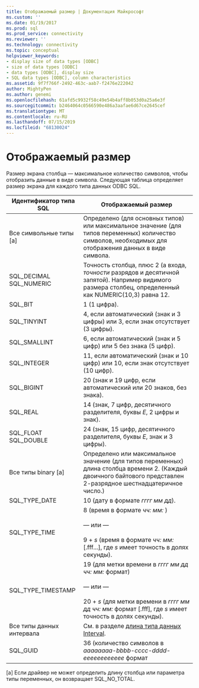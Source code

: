 ```yaml
---
title: Отображаемый размер | Документация Майкрософт
ms.custom: ''
ms.date: 01/19/2017
ms.prod: sql
ms.prod_service: connectivity
ms.reviewer: ''
ms.technology: connectivity
ms.topic: conceptual
helpviewer_keywords:
- display size of data types [ODBC]
- size of data types [ODBC]
- data types [ODBC], display size
- SQL data types [ODBC], column characteristics
ms.assetid: 9f7f766f-2492-463c-aab7-f2476e222042
author: MightyPen
ms.author: genemi
ms.openlocfilehash: 61afd5c9932f58c49e54b4aff8b053d0a25a6e3f
ms.sourcegitcommit: b2464064c0566590e486a3aafae6d67ce2645cef
ms.translationtype: MT
ms.contentlocale: ru-RU
ms.lasthandoff: 07/15/2019
ms.locfileid: "68130024"
---
```

# <a name="display-size"></a>Отображаемый размер
Размер экрана столбца — максимальное количество символов, чтобы отобразить данные в виде символа. Следующая таблица определяет размер экрана для каждого типа данных ODBC SQL.  
  
|Идентификатор типа SQL|Отображаемый размер|  
|-------------------------|------------------|  
|Все символьные типы [a]|Определено (для основных типов) или максимальное значение (для типов переменных) количество символов, необходимых для отображения данных в виде символа.|  
|SQL_DECIMAL SQL_NUMERIC|Точность столбца, плюс 2 (a входа, *точности* разрядов и десятичной запятой). Например видимого размера столбец, определенный как NUMERIC(10,3) равна 12.|  
|SQL_BIT|1 (1 цифра).|  
|SQL_TINYINT|4, если автоматический (знак и 3 цифры) или 3, если знак отсутствует (3 цифры).|  
|SQL_SMALLINT|6, если автоматический (знак и 5 цифр) или 5 без знака (5 цифр).|  
|SQL_INTEGER|11, если автоматический (знак и 10 цифр) или 10, если знак отсутствует (10 цифр).|  
|SQL_BIGINT|20 (знак и 19 цифр, если автоматический или 20 знаков, без знака).|  
|SQL_REAL|14 (знак, 7 цифр, десятичного разделителя, буквы *E*, 2 цифры и знак).|  
|SQL_FLOAT SQL_DOUBLE|24 (знак, 15 цифр, десятичного разделителя, буквы *E*, знак и 3 цифры).|  
|Все типы binary [a]|Определено или максимальное значение (для типов переменных) длина столбца времени 2. (Каждый двоичного байтового представлен 2-разрядное шестнадцатеричное число.)|  
|SQL_TYPE_DATE|10 (дату в формате *гггг мм дд*).|  
|SQL_TYPE_TIME|8 (время в формате *чч: мм:* )<br /><br /> — или —<br /><br /> 9 + *s* (время в формате *чч: мм:* [.fff...], где *s* имеет точность в долях секунды).|  
|SQL_TYPE_TIMESTAMP|19 (для метки времени в *гггг мм дд чч: мм:* формат)<br /><br /> — или —<br /><br /> 20 + *s* (для метки времени в *гггг мм дд чч: мм:* формат [.fff], где *s* имеет точность в долях секунды).|  
|Все типы данных интервала|См. в разделе [длина типа данных Interval](../../../odbc/reference/appendixes/interval-data-type-length.md).|  
|SQL_GUID|36 (количество символов в *aaaaaaaa-bbbb-cccc-dddd-eeeeeeeeeeee* формат|  
  
 [a] Если драйвер не может определить длину столбца или параметра типы переменных, он возвращает SQL_NO_TOTAL.

